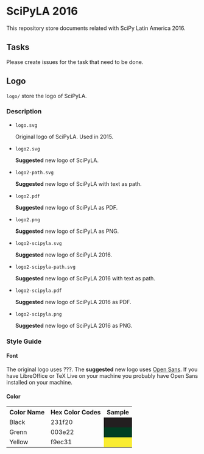# SciPyLA 2016

This repository store documents related with SciPy Latin America 2016.

## Tasks

Please create issues for the task that need to be done.

## Logo

`logo/` store the logo of SciPyLA.

### Description

-   `logo.svg`

    Original logo of SciPyLA. Used in 2015.

-   `logo2.svg`

    **Suggested** new logo of SciPyLA.

-   `logo2-path.svg`

    **Suggested** new logo of SciPyLA
    with text as path.

-   `logo2.pdf`

    **Suggested** new logo of SciPyLA
    as PDF.

-   `logo2.png`

    **Suggested** new logo of SciPyLA
    as PNG.

-   `logo2-scipyla.svg`

    **Suggested** new logo of SciPyLA 2016.

-   `logo2-scipyla-path.svg`

    **Suggested** new logo of SciPyLA 2016
    with text as path.

-   `logo2-scipyla.pdf`

    **Suggested** new logo of SciPyLA 2016
    as PDF.

-   `logo2-scipyla.png`

    **Suggested** new logo of SciPyLA 2016
    as PNG.

### Style Guide

#### Font

The original logo uses ???.
The **suggested** new logo uses [Open Sans](https://en.wikipedia.org/wiki/Open_Sans).
If you have LibreOffice or TeX Live on your machine you probably have Open Sans
installed on your machine.

#### Color

<table>

<tr>
<th>Color Name</th>
<th>Hex Color Codes</th>
<th>Sample</th>
</tr>

<tr>
<td>Black</td>
<td>231f20</td>
<td style="background-color: #231f20"></td>
</tr>

<tr>
<td>Grenn</td>
<td>003e22</td>
<td style="background-color: #003e22"></td>
</tr>

<tr>
<td>Yellow</td>
<td>f9ec31</td>
<td style="background-color: #f9ec31"></td>
</tr>

</table>
